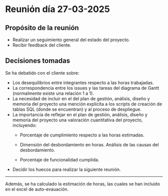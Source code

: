 # Reunión día 27-03-2025

## Propósito de la reunión
- Realizar un seguimiento general del estado del proyecto.
- Recibir feedback del cliente.

## Decisiones tomadas
Se ha debatido con el cliente sobre:
- Los desequilibrios entre integrantes respecto a las horas trabajadas.
- La correspondencia entre los issues y las tareas del diagrama de Gantt (normalmente existe una relación 1 a 1).
- La necesidad de incluir en el del plan de gestión, análisis, diseño y memoria del proyecto una mención explícita a los scripts de creación de tablas SQL (donde se encuentran) y al proceso de despliegue.
- La importancia de reflejar en el plan de gestión, análisis, diseño y memoria del proyecto una valoración cuantitativa del proyecto, incluyendo:
  - Porcentaje de cumplimiento respecto a las horas estimadas.

  - Dimensión del desbordamiento en horas. Análisis de las causas del desbordamiento.

  - Porcentaje de funcionalidad cumplida.
- Decidir los huecos para realizar la siguiente reunión.
---
Además, se ha calculado la estimación de horas, las cuales se han incluido en el excel de auto-evauación.
